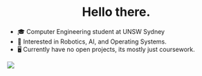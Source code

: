 <!--
**AnishGDev/AnishGDev** is a ✨ _special_ ✨ repository because its `README.md` (this file) appears on your GitHub profile.

Here are some ideas to get you started:

- 🔭 I’m currently working on ...
- 🌱 I’m currently learning ...
- 👯 I’m looking to collaborate on ...
- 🤔 I’m looking for help with ...
- 💬 Ask me about ...
- 📫 How to reach me: ...
- 😄 Pronouns: ...
- ⚡ Fun fact: ...
-->
<h1 align="center">Hello there.</h1>
  
- 🎓  Computer Engineering student at UNSW Sydney
- 🤖  Interested in Robotics, AI, and Operating Systems.
- 🖥  Currently have no open projects, its mostly just coursework. 
<div>
  <img align="left" src=https://github-readme-stats.vercel.app/api?username=AnishGDev&show_icons=true&title_color=fff&icon_color=79ff97&text_color=9f9f9f&bg_color=151515>
</div>
<!--
![](https://github-readme-stats.vercel.app/api?username=AnishGDev&show_icons=true&title_color=fff&icon_color=79ff97&text_color=9f9f9f&bg_color=151515) ![](https://media1.giphy.com/media/LmNwrBhejkK9EFP504/giphy.gif) 
--->
